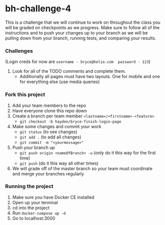 # bh-challenge-4
This is a challenge that we will continue to work on throughout the class
you will be graded on checkpoints as we progress. Make sure to follow all of the instructions and to push your changes up to your branch as we will be pulling down from your branch, running tests, and comparing your results.

### Challenges

(Login creds for now are ```username - bryce@helio.com  password - 123```)
1. Look for all of the TODO comments and complete them.
    - Additionally all pages must have two layouts. One for mobile and one for everything else (use media queries)

### Fork this project
1. Add your team members to the repo
1. Have everyone clone this repo down
1. Create a branch per team member ```<lastname>/<firstname>-<feature>```
    - ```git checkout -b hayden/bryce-finish-login-page```
1. Make some changes and commit your work
    - ```git status``` (to see changes)
    - ```git add .``` (to add all changes)
    - ```git commit -m "<yourmessage>"```
1. Push your branch up
    - ```git push origin <nameOfBranch> -u``` (only do it this way for the first time)
    - ```git push``` (do it this way all other times)
1. We will grade off of the master branch so your team must coordinate and merge your branches regularly

### Running the project
1. Make sure you have Docker CE installed
1. Open up your terminal
1. cd into the project
1. Run ```docker-compose up -d```
1. Go to localhost:3000
